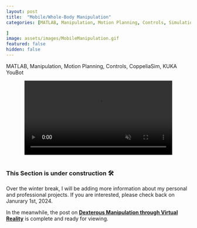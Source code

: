 ```yaml
---
layout: post
title:  "Mobile/Whole-Body Manipulation"
categories: [MATLAB, Manipulation, Motion Planning, Controls, Simulation, Wheeled Locomotion, CoppeliaSim, KUKA YouBot

]
image: assets/images/MobileManipulation.gif
featured: false
hidden: false
---
```


MATLAB, Manipulation, Motion Planning, Controls, CoppeliaSim, KUKA YouBot

<div align="center">
<video width="80%" controls loop autoplay muted>
    <source src="https://github.com/GogiPuttar/adityanairswebsite.github.io/assets/59332714/a663013e-a913-4e6c-8d2e-881ea00691ce" type="video/mp4">
</video>
</div>

<br>

### This Section is under construction 🛠️
Over the winter break, I will be adding more information about my personal and professional projects. 
If you are interested, please check back on Janurary 1st, 2024.

In the meanwhile, the post on [**Dexterous Manipulation through Virtual Reality**](https://adityanairs.website/DexterousManipulationThroughVR/) is complete and ready for viewing.



